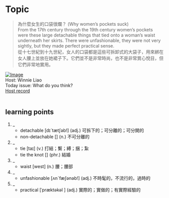 # Topic

> 為什麼女生的口袋很爛？ (Why women’s pockets suck) <br>
> From the 17th century through the 19th century women’s pockets were these large detachable things that tied onto a woman’s waist underneath her skirts. There were unfashionable, they were not very sightly, but they made perfect practical sense. <br>
> 從十七世紀到十九世紀，女人的口袋都是這些可拆卸式的大袋子，用來綁在女人腰上並放在她裙子下。它們並不是非常時尚，也不是非常賞心悅目，但它們非常地實用。 <br>

[![Image](https://cdn.voicetube.com/assets/thumbnails/Vi2Vgym6lbw.jpg)](https://www.youtube.com/embed/Vi2Vgym6lbw?rel=0&showinfo=0&cc_load_policy=0&controls=1&autoplay=1&iv_load_policy=3&playsinline=1&wmode=transparent&start=58&end=72&enablejsapi=1&origin=https://tw.voicetube.com&widgetid=1)<br>
Host: Winnie Liao
<br>Today issue: What do you think?
<br>
[Host record](https://cdn.voicetube.com/tmp/everyday_records/callmeboss901/2545.mp3)
<br><br>
## learning points
1. _
	* detachable [dɪˋtætʃəb!] (adj.) 可拆下的；可分離的；可分開的
	* non-detachable [] (n.) 不可分離的
2. _
	* tie [taɪ] (v.) 打結；繫；縛；捆；紮
	* tie the knot [] (phr.) 結婚
3. _
	* waist [west] (n.) 腰；腰部
4. _
	* unfashionable [ʌnˋfæʃənəb!] (adj.) 不時髦的，不流行的，過時的
5. _
	* practical [ˈpræktəkəl ] (adj.) 實際的；實做的；有實際經驗的
